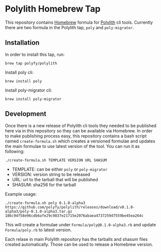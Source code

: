 # Polylith Homebrew Tap

This repository contains [Homebrew](https://brew.sh) formula for [Polylith](https://github.com/polyfy/polylith) cli tools. Currently there are two formula in the Polylith tap, `poly` and `poly-migrator`.

## Installation
In order to install this tap, run:

```brew tap polyfy/polylith```

Install poly cli:

```brew install poly```

Install poly-migrator cli:

```brew install poly-migrator```

## Development

Once there is a new release of Polylith cli tools they needed to be published here via in this repository so they can be available via Homebrew. In order to make publishing process easy, this repository contains a bash script named `create-formula.sh` which creates a versioned formulae and updates the main formulae to use latest version of the tool. You can run it as following:

```./create-formula.sh TEMPLATE VERSION URL SHASUM```
- TEMPLATE: can be either `poly` or `poly-migrator`
- VERSION: version string to be released
- URL: url to the tarball that will be published 
- SHASUM: sha256 for the tarball

Example usage:

`./create-formula.sh poly 0.1.0-alpha3 https://github.com/polyfy/polylith/releases/download/v0.1.0-alpha3/poly-0.1.0-alpha3.tar.gz 186c94f58e96cdb6afe29c9837e21715e2076abaea4737259d7559be45ea264c`

This will create a formulae under `Formula/poly@0.1.0-alpha3.rb` and update `Formula/poly.rb` to latest version.

Each relase in main Polylith repository has the tarballs and shasum files created automatically. Those can be used to release a Homebrew version.
